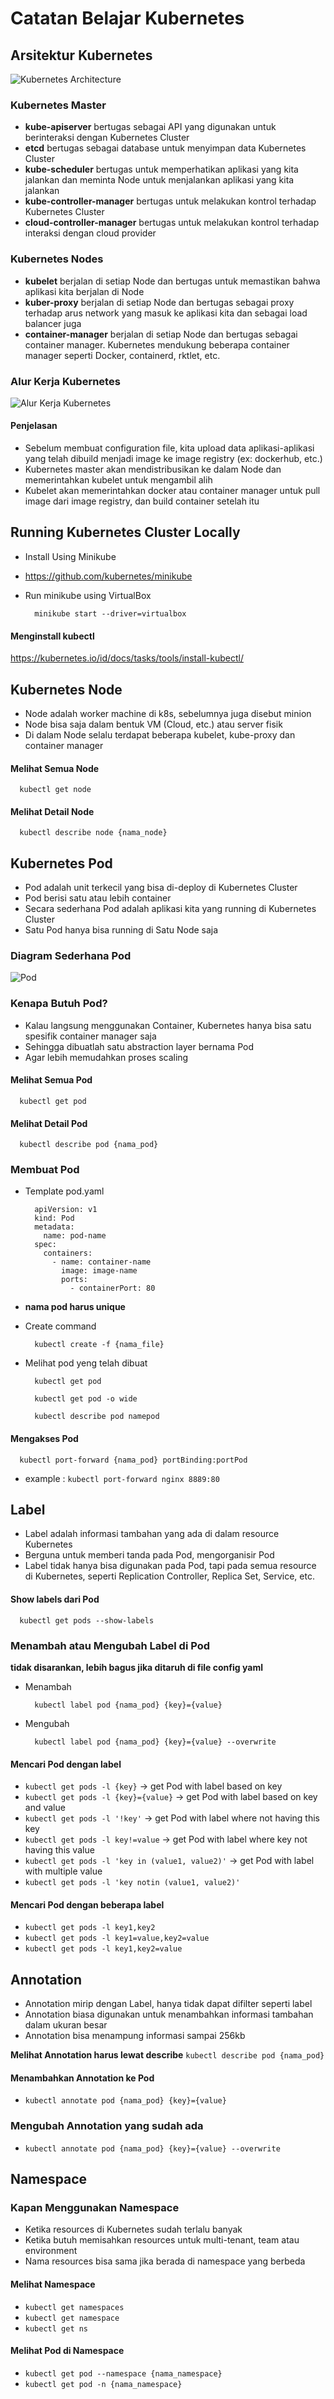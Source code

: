 # Catatan Belajar Kubernetes

## Arsitektur Kubernetes
![Kubernetes Architecture](/img/kubernetes-architecture.png)

### Kubernetes Master
- **kube-apiserver** bertugas sebagai API yang digunakan untuk berinteraksi dengan Kubernetes Cluster
- **etcd** bertugas sebagai database untuk menyimpan data Kubernetes Cluster
- **kube-scheduler** bertugas untuk memperhatikan aplikasi yang kita jalankan dan meminta Node untuk menjalankan aplikasi yang kita jalankan
- **kube-controller-manager** bertugas untuk melakukan kontrol terhadap Kubernetes Cluster
- **cloud-controller-manager** bertugas untuk melakukan kontrol terhadap interaksi dengan cloud provider

### Kubernetes Nodes
- **kubelet** berjalan di setiap Node dan bertugas untuk memastikan bahwa aplikasi kita berjalan di Node
- **kuber-proxy** berjalan di setiap Node dan bertugas sebagai proxy terhadap arus network yang masuk ke aplikasi kita dan sebagai load balancer juga
- **container-manager** berjalan di setiap Node dan bertugas sebagai container manager. Kubernetes mendukung beberapa container manager seperti Docker, containerd, rktlet, etc.

### Alur Kerja Kubernetes
![Alur Kerja Kubernetes](/img/alur-kerja-kubernetes.png)
#### Penjelasan
- Sebelum membuat configuration file, kita upload data aplikasi-aplikasi yang telah dibuild menjadi image ke image registry (ex: dockerhub, etc.)
- Kubernetes master akan mendistribusikan ke dalam Node dan memerintahkan kubelet untuk mengambil alih
- Kubelet akan memerintahkan docker atau container manager untuk pull image dari image registry, dan build container setelah itu

## Running Kubernetes Cluster Locally
- Install Using Minikube
- https://github.com/kubernetes/minikube
  
- Run minikube using VirtualBox
  ```
    minikube start --driver=virtualbox
  ```

#### Menginstall kubectl
https://kubernetes.io/id/docs/tasks/tools/install-kubectl/

## Kubernetes Node
- Node adalah worker machine di k8s, sebelumnya juga disebut minion
- Node bisa saja dalam bentuk VM (Cloud, etc.) atau server fisik
- Di dalam Node selalu terdapat beberapa kubelet, kube-proxy dan container manager

#### Melihat Semua Node
  ```
    kubectl get node
  ```
#### Melihat Detail Node
  ```
    kubectl describe node {nama_node}
  ```

## Kubernetes Pod
- Pod adalah unit terkecil yang bisa di-deploy di Kubernetes Cluster
- Pod berisi satu atau lebih container
- Secara sederhana Pod adalah aplikasi kita yang running di Kubernetes Cluster
- Satu Pod hanya bisa running di Satu Node saja

### Diagram Sederhana Pod
![Pod](/img/k8s-pod.png)

### Kenapa Butuh Pod?
- Kalau langsung menggunakan Container, Kubernetes hanya bisa satu spesifik container manager saja
- Sehingga dibuatlah satu abstraction layer bernama Pod
- Agar lebih memudahkan proses scaling

#### Melihat Semua Pod
  ```
    kubectl get pod
  ```

#### Melihat Detail Pod
  ```
    kubectl describe pod {nama_pod}
  ```

### Membuat Pod
- Template pod.yaml
  ```
    apiVersion: v1
    kind: Pod
    metadata:
      name: pod-name
    spec:
      containers:
        - name: container-name
          image: image-name
          ports:
            - containerPort: 80
  ```
- **nama pod harus unique**

- Create command
  ```
    kubectl create -f {nama_file}
  ```

- Melihat pod yeng telah dibuat
  ```
    kubectl get pod
  ```
  ```
    kubectl get pod -o wide
  ```
  ```
    kubectl describe pod namepod
  ```

#### Mengakses Pod
  ```
    kubectl port-forward {nama_pod} portBinding:portPod
  ```
- example :
  `kubectl port-forward nginx 8889:80`


## Label
- Label adalah informasi tambahan yang ada di dalam resource Kubernetes
- Berguna untuk memberi tanda pada Pod, mengorganisir Pod
- Label tidak hanya bisa digunakan pada Pod, tapi pada semua resource di Kubernetes, seperti Replication Controller, Replica Set, Service, etc.

#### Show labels dari Pod
  ```
    kubectl get pods --show-labels
  ```

### Menambah atau Mengubah Label di Pod
**tidak disarankan, lebih bagus jika ditaruh di file config yaml**
- Menambah
  ```
    kubectl label pod {nama_pod} {key}={value}
  ```
- Mengubah
  ```
    kubectl label pod {nama_pod} {key}={value} --overwrite
  ```

#### Mencari Pod dengan label
- `kubectl get pods -l {key}` -> get Pod with label based on key
- `kubectl get pods -l {key}={value}` -> get Pod with label based on key and value
- `kubectl get pods -l '!key'` -> get Pod with label where not having this key
- `kubectl get pods -l key!=value` -> get Pod with label where key not having this value
- `kubectl get pods -l 'key in (value1, value2)'` -> get Pod with label with multiple value
- `kubectl get pods -l 'key notin (value1, value2)'`

#### Mencari Pod dengan beberapa label
- `kubectl get pods -l key1,key2`
- `kubectl get pods -l key1=value,key2=value`
- `kubectl get pods -l key1,key2=value`


## Annotation
- Annotation mirip dengan Label, hanya tidak dapat difilter seperti label
- Annotation biasa digunakan untuk menambahkan informasi tambahan dalam ukuran besar
- Annotation bisa menampung informasi sampai 256kb

**Melihat Annotation harus lewat describe**
`kubectl describe pod {nama_pod}`

#### Menambahkan Annotation ke Pod
- `kubectl annotate pod {nama_pod} {key}={value}`

### Mengubah Annotation yang sudah ada
- `kubectl annotate pod {nama_pod} {key}={value} --overwrite`


## Namespace

### Kapan Menggunakan Namespace
- Ketika resources di Kubernetes sudah terlalu banyak
- Ketika butuh memisahkan resources untuk multi-tenant, team atau environment
- Nama resources bisa sama jika berada di namespace yang berbeda

#### Melihat Namespace
- `kubectl get namespaces`
- `kubectl get namespace`
- `kubectl get ns`

#### Melihat Pod di Namespace
- `kubectl get pod --namespace {nama_namespace}`
- `kubectl get pod -n {nama_namespace}`

